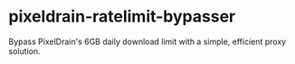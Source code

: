 # pixeldrain-ratelimit-bypasser
Bypass PixelDrain's 6GB daily download limit with a simple, efficient proxy solution.
